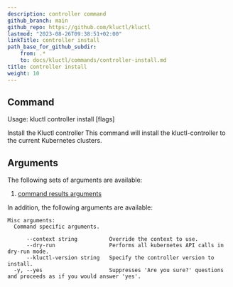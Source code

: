 ```yaml
---
description: controller command
github_branch: main
github_repo: https://github.com/kluctl/kluctl
lastmod: "2023-08-26T09:38:51+02:00"
linkTitle: controller install
path_base_for_github_subdir:
    from: .*
    to: docs/kluctl/commands/controller-install.md
title: controller install
weight: 10
---
```




## Command
<!-- BEGIN SECTION "controller install" "Usage" false -->
Usage: kluctl controller install [flags]

Install the Kluctl controller
This command will install the kluctl-controller to the current Kubernetes clusters.

<!-- END SECTION -->

## Arguments
The following sets of arguments are available:
1. [command results arguments](./common-arguments.md#command-results-arguments)

In addition, the following arguments are available:
<!-- BEGIN SECTION "controller install" "Misc arguments" true -->
```
Misc arguments:
  Command specific arguments.

      --context string          Override the context to use.
      --dry-run                 Performs all kubernetes API calls in dry-run mode.
      --kluctl-version string   Specify the controller version to install.
  -y, --yes                     Suppresses 'Are you sure?' questions and proceeds as if you would answer 'yes'.

```
<!-- END SECTION -->
